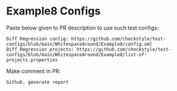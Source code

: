 # Example8 Configs
Paste below given to PR description to use such test configs:
```
Diff Regression config: https://github.com/checkstyle/test-configs/blob/main/WhitespaceAround/Example8/config.xml
Diff Regression projects: https://github.com/checkstyle/test-configs/blob/main/WhitespaceAround/Example8/list-of-projects.properties
```
Make comment in PR:
```
Github, generate report
```
